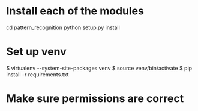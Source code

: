 Install each of the modules
===========================
cd pattern_recognition
python setup.py install

Set up venv
===========
$ virtualenv --system-site-packages venv
$ source venv/bin/activate
$ pip install -r requirements.txt

Make sure permissions are correct
=================================
